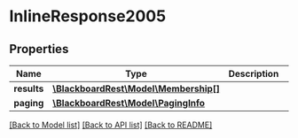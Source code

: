 # InlineResponse2005

## Properties
Name | Type | Description | Notes
------------ | ------------- | ------------- | -------------
**results** | [**\BlackboardRest\Model\Membership[]**](Membership.md) |  | 
**paging** | [**\BlackboardRest\Model\PagingInfo**](PagingInfo.md) |  | [optional] 

[[Back to Model list]](../README.md#documentation-for-models) [[Back to API list]](../README.md#documentation-for-api-endpoints) [[Back to README]](../README.md)


